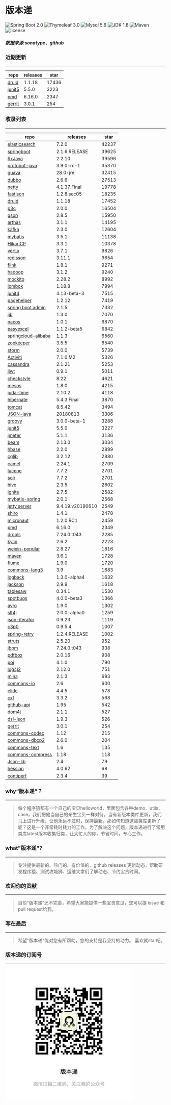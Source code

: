 # 版本递
![Spring Boot 2.0](https://img.shields.io/badge/Spring%20Boot-2.0-brightgreen.svg)
![Thymeleaf 3.0](https://img.shields.io/badge/Thymeleaf-3.0-yellow.svg)
![Mysql 5.6](https://img.shields.io/badge/Mysql-5.6-blue.svg)
![JDK 1.8](https://img.shields.io/badge/JDK-1.8-brightgreen.svg)
![Maven](https://img.shields.io/badge/Maven-3.5.0-yellowgreen.svg)
![license](https://img.shields.io/badge/license-Apache%202-blue.svg)
##### 数据来源:sonatype、github

### 近期更新
---
repo | releases | star
---|---|---
[druid](https://github.com/alibaba/druid) | 1.1.18 | 17436
[junit5](https://github.com/junit-team/junit5) | 5.5.0 | 3223
[pmd](https://github.com/pmd/pmd) | 6.16.0 | 2347
[gerrit](https://github.com/GerritCodeReview/gerrit) | 3.0.1 | 254

### 收录列表
---
repo | releases | star
---|---|---
[elasticsearch](https://github.com/elastic/elasticsearch) | 7.2.0 | 42237 
[springboot](https://github.com/spring-projects/spring-boot) | 2.1.6.RELEASE | 39625 
[RxJava](https://github.com/ReactiveX/RxJava) | 2.2.10 | 39596 
[protobuf-java](https://github.com/protocolbuffers/protobuf) | 3.9.0-rc-1 | 35370 
[guava](https://github.com/google/guava) | 28.0-jre | 32415 
[dubbo](https://github.com/apache/incubator-dubbo) | 2.6.6 | 27513 
[netty](https://github.com/netty/netty) | 4.1.37.Final | 19778 
[fastjson](https://github.com/alibaba/fastjson) | 1.2.8.sec05 | 18235 
[druid](https://github.com/alibaba/druid) | 1.1.18 | 17452 
[p3c](https://github.com/alibaba/p3c) | 2.0.0 | 16504 
[gson](https://github.com/google/gson) | 2.8.5 | 15950 
[arthas](https://github.com/alibaba/arthas) | 3.1.1 | 14195 
[kafka](https://github.com/apache/kafka) | 2.3.0 | 12604 
[mybatis](https://github.com/mybatis/mybatis-3) | 3.5.1 | 11138 
[HikariCP](https://github.com/brettwooldridge/HikariCP) | 3.3.1 | 10378 
[vert.x](https://github.com/eclipse-vertx/vert.x) | 3.7.1 | 9826 
[redisson](https://github.com/redisson/redisson) | 3.11.1 | 9654 
[flink](https://github.com/apache/flink) | 1.8.1 | 9271 
[hadoop](https://github.com/apache/hadoop) | 3.1.2 | 9240 
[mockito](https://github.com/mockito/mockito) | 2.28.2 | 8992 
[lombok](https://github.com/rzwitserloot/lombok) | 1.18.8 | 7994 
[junit4](https://github.com/junit-team/junit4) | 4.13-beta-3 | 7515 
[pagehelper](https://github.com/pagehelper/Mybatis-PageHelper) | 1.2.12 | 7419 
[spring boot admin](https://github.com/codecentric/spring-boot-admin) | 2.1.5 | 7332 
[jib](https://github.com/GoogleContainerTools/jib) | 1.3.0 | 7070 
[nacos](https://github.com/alibaba/nacos) | 1.0.1 | 6870 
[easyexcel](https://github.com/alibaba/easyexcel) | 1.1.2-beta5 | 6842 
[springcloud-alibaba](https://github.com/spring-cloud-incubator/spring-cloud-alibaba) | 1.1.3 | 6560 
[zookeeper](https://github.com/apache/zookeeper) | 3.5.5 | 6540 
[storm](https://github.com/apache/storm) | 2.0.0 | 5739 
[Activiti](https://github.com/Activiti/Activiti) | 7.1.0.M2 | 5326 
[cassandra](https://github.com/apache/cassandra) | 2.1.21 | 5253 
[jjwt](https://github.com/jwtk/jjwt) | 0.9.1 | 5011 
[checkstyle](https://github.com/checkstyle/checkstyle) | 8.22 | 4621 
[mesos](https://github.com/apache/mesos) | 1.8.0 | 4215 
[joda-time](https://github.com/JodaOrg/joda-time) | 2.10.2 | 4118 
[hibernate](https://github.com/hibernate/hibernate-orm) | 5.4.3.Final | 3870 
[tomcat](https://github.com/apache/tomcat) | 8.5.42 | 3494 
[JSON-java](https://github.com/stleary/JSON-java) | 20180813 | 3306 
[groovy](https://github.com/apache/groovy) | 3.0.0-beta-1 | 3288 
[junit5](https://github.com/junit-team/junit5) | 5.5.0 | 3227 
[jmeter](https://github.com/apache/jmeter) | 5.1.1 | 3136 
[beam](https://github.com/apache/beam) | 2.13.0 | 3034 
[hbase](https://github.com/apache/hbase) | 2.2.0 | 2899 
[cglib](https://github.com/cglib/cglib) | 3.2.12 | 2880 
[camel](https://github.com/apache/camel) | 2.24.1 | 2709 
[lucene](https://github.com/apache/lucene-solr) | 7.7.2 | 2701 
[solr](https://github.com/apache/lucene-solr) | 7.7.2 | 2701 
[hive](https://github.com/apache/hive) | 2.3.5 | 2602 
[ignite](https://github.com/apache/ignite) | 2.7.5 | 2582 
[mybatis-spring](https://github.com/mybatis/spring-boot-starter) | 2.0.1 | 2568 
[jetty server](https://github.com/eclipse/jetty.project) | 9.4.19.v20190610 | 2549 
[shiro](https://github.com/apache/shiro) | 1.4.1 | 2478 
[micronaut](https://github.com/micronaut-projects/micronaut-core) | 1.2.0.RC1 | 2459 
[pmd](https://github.com/pmd/pmd) | 6.16.0 | 2349 
[drools](https://github.com/kiegroup/drools) | 7.24.0.t043 | 2285 
[kylin](https://github.com/apache/kylin) | 2.6.2 | 2223 
[weixin-popular](https://github.com/liyiorg/weixin-popular) | 2.8.27 | 1816 
[maven](https://github.com/apache/maven) | 3.6.1 | 1728 
[flume](https://github.com/apache/flume) | 1.9.0 | 1720 
[commons-lang3](https://github.com/apache/commons-lang) | 3.9 | 1683 
[logback](https://github.com/qos-ch/logback) | 1.3.0-alpha4 | 1632 
[jackson](https://github.com/FasterXML/jackson-core) | 2.9.9 | 1618 
[tablesaw](https://github.com/jtablesaw/tablesaw) | 0.34.1 | 1530 
[spotbugs](https://github.com/spotbugs/spotbugs) | 4.0.0-beta3 | 1366 
[avro](https://github.com/apache/avro) | 1.9.0 | 1302 
[slf4j](https://github.com/qos-ch/slf4j) | 2.0.0-alpha0 | 1259 
[json-iterator](https://github.com/json-iterator/java) | 0.9.23 | 1119 
[c3p0](https://github.com/swaldman/c3p0) | 0.9.5.4 | 1007 
[spring-retry](https://github.com/spring-projects/spring-retry) | 1.2.4.RELEASE | 1002 
[struts](https://github.com/apache/struts) | 2.5.20 | 952 
[jbpm](https://github.com/kiegroup/jbpm) | 7.24.0.t043 | 938 
[pdfbox](https://github.com/apache/pdfbox) | 2.0.16 | 908 
[poi](https://github.com/apache/poi) | 4.1.0 | 790 
[log4j2](https://github.com/apache/logging-log4j2) | 2.12.0 | 751 
[mina](https://github.com/apache/mina) | 2.1.3 | 693 
[commons-io](https://github.com/apache/commons-io) | 2.6 | 600 
[elide](https://github.com/yahoo/elide) | 4.4.5 | 578 
[cxf](https://github.com/apache/cxf) | 3.3.2 | 568 
[github-api](https://github.com/kohsuke/github-api) | 1.95 | 542 
[dom4j](https://github.com/dom4j/dom4j) | 2.1.1 | 527 
[dsl-json](https://github.com/ngs-doo/dsl-json) | 1.9.3 | 526 
[gerrit](https://github.com/GerritCodeReview/gerrit) | 3.0.1 | 254 
[commons-codec](https://github.com/apache/commons-codec) | 1.12 | 215 
[commons-dbcp2](https://github.com/apache/commons-dbcp) | 2.6.0 | 204 
[commons-text](https://github.com/apache/commons-text) | 1.6 | 135 
[commons-compress](https://github.com/apache/commons-compress) | 1.18 | 118 
[Json-lib](https://github.com/aalmiray/Json-lib) | 2.4 | 79 
[hessian](https://github.com/ebourg/hessian) | 4.0.62 | 68 
[contiperf](https://github.com/lucaspouzac/contiperf) | 2.3.4 | 39 

### why“版本递”？
--- 
>每个程序猿都有一个自己的宝贝helloworld，里面包含各种demo、utils、case，我们把他当自己的亲生宝贝一样对待。当有新版本类库更新，我们马上进行升级，让他永远不过时，保持最新。那如何知道这些类库更新了呢？这是一个非常耗时耗力的工作，为了解决这个问题，版本递进行了常用类库latest版本收集归类，让大忙人的你，节省时间，专心工作。


### what"版本递"?
---
> 专注提供最新的、热门的、有价值的、github releases 更新动态，帮助研发程序猿、测试攻城狮、运维大拿们了解动态、节约宝贵时间。

### 欢迎你的贡献
---
> 目前“版本递”还不完善，希望大家能提供一些宝贵意见，您可以提 issue 和 pull request给我。


### 写在最后
---
> 希望"版本递"能对您有所帮助，您的支持是我坚持的动力。
> 喜欢就star吧。

### 版本递的订阅号
---
<img src="https://github.com/jartisan2001/latest/blob/master/Image.jpg" width="400" hegiht="400" align=left />